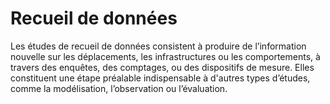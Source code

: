 # Recueil de données
Les études de recueil de données consistent à produire de l’information nouvelle sur les déplacements, les infrastructures ou les comportements, à travers des enquêtes, des comptages, ou des dispositifs de mesure. Elles constituent une étape préalable indispensable à d'autres types d’études, comme la modélisation, l’observation ou l’évaluation.
